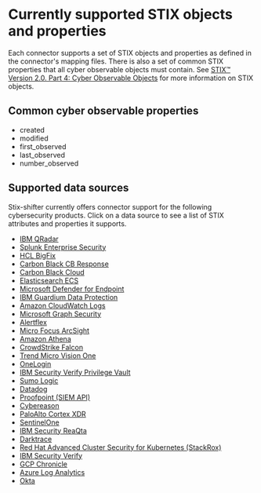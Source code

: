 # Currently supported STIX objects and properties

Each connector supports a set of STIX objects and properties as defined in the connector's mapping files. There is also a set of common STIX properties that all cyber observable objects must contain. See [STIX™ Version 2.0. Part 4: Cyber Observable Objects](http://docs.oasis-open.org/cti/stix/v2.0/stix-v2.0-part4-cyber-observable-objects.html) for more information on STIX objects.

## Common cyber observable properties

- created
- modified
- first_observed
- last_observed
- number_observed

## Supported data sources

Stix-shifter currently offers connector support for the following cybersecurity products. Click on a data source to see a list of STIX attributes and properties it supports.

- [IBM QRadar](../stix_shifter_modules/qradar/qradar_supported_stix.md)
- [Splunk Enterprise Security](../stix_shifter_modules/splunk/splunk_supported_stix.md)
- [HCL BigFix](../stix_shifter_modules/bigfix/bigfix_supported_stix.md)
- [Carbon Black CB Response](../stix_shifter_modules/carbonblack/carbonblack_supported_stix.md)
- [Carbon Black Cloud](../stix_shifter_modules/cbcloud/cbcloud_supported_stix.md)
- [Elasticsearch ECS](../stix_shifter_modules/elastic_ecs/elastic_ecs_supported_stix.md)
- [Microsoft Defender for Endpoint](../stix_shifter_modules/msatp/msatp_supported_stix.md)
- [IBM Guardium Data Protection](../stix_shifter_modules/guardium/guardium_supported_stix.md)
- [Amazon CloudWatch Logs](../stix_shifter_modules/aws_cloud_watch_logs/aws_cloud_watch_logs_supported_stix.md)
- [Microsoft Graph Security](../stix_shifter_modules/azure_sentinel/azure_sentinel_supported_stix.md)
- [Alertflex](../stix_shifter_modules/alertflex/alertflex_supported_stix.md)
- [Micro Focus ArcSight](../stix_shifter_modules/arcsight/arcsight_supported_stix.md)
- [Amazon Athena](../stix_shifter_modules/aws_athena/aws_athena_supported_stix.md)
- [CrowdStrike Falcon](../stix_shifter_modules/crowdstrike/crowdstrike_supported_stix.md)
- [Trend Micro Vision One](../stix_shifter_modules/trendmicro_vision_one/trendmicro_vision_one_supported_stix.md)
- [OneLogin](../stix_shifter_modules/onelogin/onelogin_supported_stix.md)
- [IBM Security Verify Privilege Vault](../stix_shifter_modules/secretserver/secretserver_supported_stix.md)
- [Sumo Logic](../stix_shifter_modules/sumologic/sumologic_supported_stix.md)
- [Datadog](../stix_shifter_modules/datadog/datadog_supported_stix.md)
- [Proofpoint (SIEM API)](../stix_shifter_modules/proofpoint/proofpoint_supported_stix.md)
- [Cybereason](../stix_shifter_modules/cybereason/cybereason_supported_stix.md)
- [PaloAlto Cortex XDR](../stix_shifter_modules/paloalto/paloalto_supported_stix.md)
- [SentinelOne](../stix_shifter_modules/sentinelone/sentinelone_supported_stix.md)
- [IBM Security ReaQta](../stix_shifter_modules/reaqta/reaqta_supported_stix.md)
- [Darktrace](../stix_shifter_modules/darktrace/darktrace_supported_stix.md)
- [Red Hat Advanced Cluster Security for Kubernetes (StackRox)](../stix_shifter_modules/rhacs/rhacs_supported_stix.md)
- [IBM Security Verify](../stix_shifter_modules/ibm_security_verify/ibm_security_verify_supported_stix.md)
- [GCP Chronicle](../stix_shifter_modules/gcp_chronicle/gcp_chronicle_supported_stix.md)
- [Azure Log Analytics](../stix_shifter_modules/azure_log_analytics/azure_log_analytics_supported_stix.md)
- [Okta](../stix_shifter_modules/okta/okta_supported_stix.md)

